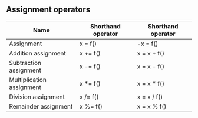 ## Assignment operators

|Name|Shorthand operator|Shorthand operator|
|-|-|-|
|Assignment|x = f()|-x = f()|
|Addition assignment|x += f()|x = x + f()|
|Subtraction assignment|x -= f()|x = x - f()|
|Multiplication assignment|x *= f()|x = x * f()|
|Division assignment|x /= f()|x = x / f()|
|Remainder assignment|x %= f()|x = x % f()|




